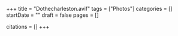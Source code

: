 +++
title = "Dothecharleston.avif"
tags = ["Photos"]
categories = []
startDate = ""
draft = false
pages = []

citations = []
+++
